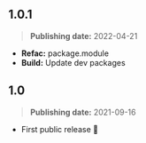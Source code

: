 ## 1.0.1
> **Publishing date:** 2022-04-21

- **Refac:** package.module
- **Build:** Update dev packages

## 1.0
> **Publishing date:** 2021-09-16

- First public release 🎉
